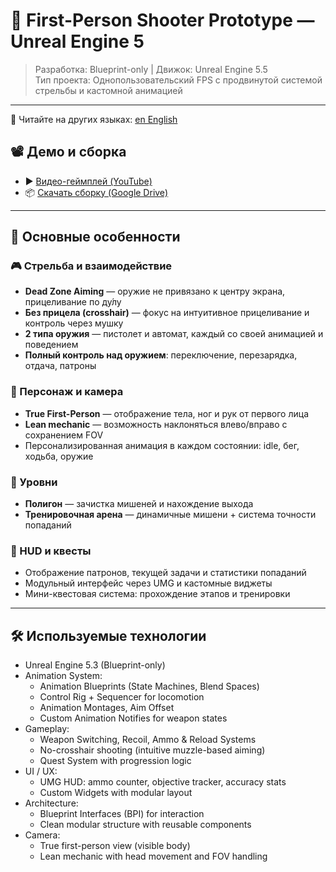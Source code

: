 # 🎯 First-Person Shooter Prototype — Unreal Engine 5

> Разработка: Blueprint-only | Движок: Unreal Engine 5.5  
> Тип проекта: Однопользовательский FPS с продвинутой системой стрельбы и кастомной анимацией

---

📖 Читайте на других языках: [en English](README.md)

## 📽️ Демо и сборка

- ▶️ [Видео-геймплей (YouTube)](https://www.youtube.com/watch?v=OYIQg-c7qh8&t=80s)
- 📦 [Скачать сборку (Google Drive)](https://drive.google.com/file/d/1IokIO2NbEr3oHomFQwzGh82PYG5Ft5da/view?usp=sharing)

---

## 🚀 Основные особенности

### 🎮 Стрельба и взаимодействие
- **Dead Zone Aiming** — оружие не привязано к центру экрана, прицеливание по ду́лу
- **Без прицела (crosshair)** — фокус на интуитивное прицеливание и контроль через мушку
- **2 типа оружия** — пистолет и автомат, каждый со своей анимацией и поведением
- **Полный контроль над оружием**: переключение, перезарядка, отдача, патроны

### 🧍 Персонаж и камера
- **True First-Person** — отображение тела, ног и рук от первого лица
- **Lean mechanic** — возможность наклоняться влево/вправо с сохранением FOV
- Персонализированная анимация в каждом состоянии: idle, бег, ходьба, оружие

### 🎯 Уровни
- **Полигон** — зачистка мишеней и нахождение выхода
- **Тренировочная арена** — динамичные мишени + система точности попаданий

### 🧩 HUD и квесты
- Отображение патронов, текущей задачи и статистики попаданий
- Модульный интерфейс через UMG и кастомные виджеты
- Мини-квестовая система: прохождение этапов и тренировки

---

## 🛠️ Используемые технологии

- Unreal Engine 5.3 (Blueprint-only)
- Animation System:
  - Animation Blueprints (State Machines, Blend Spaces)
  - Control Rig + Sequencer for locomotion
  - Animation Montages, Aim Offset
  - Custom Animation Notifies for weapon states
- Gameplay:
  - Weapon Switching, Recoil, Ammo & Reload Systems
  - No-crosshair shooting (intuitive muzzle-based aiming)
  - Quest System with progression logic
- UI / UX:
  - UMG HUD: ammo counter, objective tracker, accuracy stats
  - Custom Widgets with modular layout
- Architecture:
  - Blueprint Interfaces (BPI) for interaction
  - Clean modular structure with reusable components
- Camera:
  - True first-person view (visible body)
  - Lean mechanic with head movement and FOV handling


